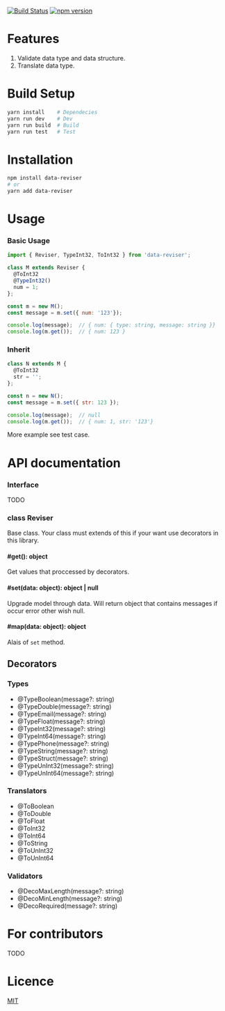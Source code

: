 [![Build Status](https://www.travis-ci.org/CoinXu/reviser.svg?branch=master)](https://www.travis-ci.org/CoinXu/reviser)
[![npm version](https://badge.fury.io/js/data-reviser.svg)](https://badge.fury.io/js/data-reviser)
# Features
1. Validate data type and data structure.
2. Translate data type.

# Build Setup
```bash
yarn install    # Dependecies
yarn run dev    # Dev
yarn run build  # Build
yarn run test   # Test
```

# Installation
```bash
npm install data-reviser
# or
yarn add data-reviser
```

# Usage

### Basic Usage
```js
import { Reviser, TypeInt32, ToInt32 } from 'data-reviser';

class M extends Reviser {
  @ToInt32
  @TypeInt32()
  num = 1;
};

const m = new M();
const message = m.set({ num: '123'});

console.log(message);  // { num: { type: string, message: string }}
console.log(m.get());  // { num: 123 }
```

### Inherit
```js
class N extends M {
  @ToInt32
  str = '';
};

const n = new N();
const message = m.set({ str: 123 });

console.log(message);  // null
console.log(m.get());  // { num: 1, str: '123'}
```

More example see test case.

# API documentation

### Interface
TODO

### class Reviser
Base class. Your class must extends of this if your want use decorators in this library.

#### #get(): object
Get values that proccessed by decorators.

#### #set(data: object): object | null
Upgrade model through data. Will return object that contains messages
if occur error other wish null.

#### #map(data: object): object
Alais of `set` method.

## Decorators

### Types
+ @TypeBoolean(message?: string)
+ @TypeDouble(message?: string)
+ @TypeEmail(message?: string)
+ @TypeFloat(message?: string)
+ @TypeInt32(message?: string)
+ @TypeInt64(message?: string)
+ @TypePhone(message?: string)
+ @TypeString(message?: string)
+ @TypeStruct(message?: string)
+ @TypeUnInt32(message?: string)
+ @TypeUnInt64(message?: string)

### Translators
+ @ToBoolean
+ @ToDouble
+ @ToFloat
+ @ToInt32
+ @ToInt64
+ @ToString
+ @ToUnInt32
+ @ToUnInt64

### Validators
+ @DecoMaxLength(message?: string)
+ @DecoMinLength(message?: string)
+ @DecoRequired(message?: string)

# For contributors
TODO

# Licence
[MIT](https://opensource.org/licenses/MIT)

